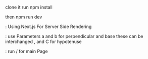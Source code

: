 clone it 
run npm install

then npm run dev



: Using Next.js For Server Side Rendering

: use Parameters a and b for perpendicular and base these can be interchanged , and C for hypotenuse

: run / for main Page
